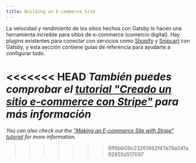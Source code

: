 ```yaml
---
title: Building an E-commerce Site
---
```


La velocidad y rendimiento de los sitios hechos con Gatsby lo hacen una herramienta increíble para sitios de e-commerce (comercio digital). Hay plugins existentes para conectar con servicios como [Shopify](/packages/gatsby-source-shopify/) y [Snipcart](/packages/gatsby-plugin-snipcart/) con Gatsby, y esta sección contiene guías de referencia para ayudarte a configurar todo.

<GuideList slug={props.slug} />

<<<<<<< HEAD
_También puedes comprobar el [tutorial "Creado un sitio e-commerce con Stripe"](/tutorial/ecommerce-tutorial/) para más información_
=======
_You can also check out the ["Making an E-commerce Site with Stripe" tutorial](/tutorial/ecommerce-tutorial/) for more information._
>>>>>>> 8ff6bb09c23261662f47e79a041a92855d517097
